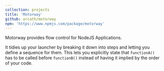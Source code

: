 ```yaml
---
collection: projects
title: 'Motorway'
github: arcath/motorway
npm: 'https://www.npmjs.com/package/motorway'
---
```


Motorway provides flow control for NodeJS Applications.

It tidies up your launcher by breaking it down into steps and letting you define a sequence for them. This lets you explicitly state that `functionA()` has to be called before `functionB()` instead of having it implied by the order of your code.
